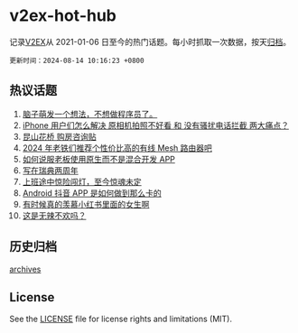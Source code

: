 # v2ex-hot-hub

 记录[V2EX](https://www.v2ex.com/)从 2021-01-06 日至今的热门话题。每小时抓取一次数据，按天[归档](archives)。

`更新时间：2024-08-14 10:16:23 +0800`

## 热议话题

1. [脑子萌发一个想法，不想做程序员了。](https://www.v2ex.com/t/1064615)
1. [iPhone 用户们怎么解决 原相机拍照不好看 和 没有骚扰电话拦截 两大痛点？](https://www.v2ex.com/t/1064574)
1. [昆山花桥 购房咨询贴](https://www.v2ex.com/t/1064563)
1. [2024 年老铁们推荐个性价比高的有线 Mesh 路由器吧](https://www.v2ex.com/t/1064609)
1. [如何说服老板使用原生而不是混合开发 APP](https://www.v2ex.com/t/1064722)
1. [写在瑞典两周年](https://www.v2ex.com/t/1064758)
1. [上班途中惊险闯灯，至今惊魂未定](https://www.v2ex.com/t/1064602)
1. [Android 抖音 APP 是如何做到那么卡的](https://www.v2ex.com/t/1064618)
1. [有时候真的羡慕小红书里面的女生啊](https://www.v2ex.com/t/1064764)
1. [这是无辣不欢吗？](https://www.v2ex.com/t/1064670)

## 历史归档

[archives](archives)

## License

See the [LICENSE](LICENSE) file for license rights and limitations (MIT).
